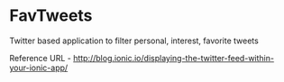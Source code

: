# FavTweets
Twitter based application to filter personal, interest, favorite tweets

Reference URL - http://blog.ionic.io/displaying-the-twitter-feed-within-your-ionic-app/
